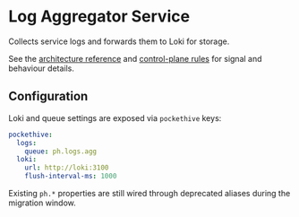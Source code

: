 # Log Aggregator Service

Collects service logs and forwards them to Loki for storage.

See the [architecture reference](../docs/ARCHITECTURE.md) and [control-plane rules](../docs/rules/control-plane-rules.md) for signal and behaviour details.

## Configuration

Loki and queue settings are exposed via `pockethive` keys:

```yaml
pockethive:
  logs:
    queue: ph.logs.agg
  loki:
    url: http://loki:3100
    flush-interval-ms: 1000
```

Existing `ph.*` properties are still wired through deprecated aliases during the migration window.

